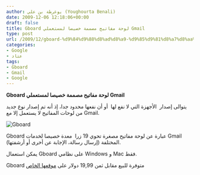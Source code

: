 ```yaml
---
author: يوغرطة بن علي (Youghourta Benali)
date: 2009-12-06 12:18:06+00:00
draft: false
title: Gboard لوحة مفاتيح مصممة خصيصا لمستعملي Gmail
type: post
url: /2009/12/gboard-%d9%84%d9%88%d8%ad%d8%a9-%d9%85%d9%81%d8%a7%d8%aa%d9%8a%d8%ad-%d9%85%d8%b5%d9%85%d9%85%d8%a9-%d8%ae%d8%b5%d9%8a%d8%b5%d8%a7-%d9%84%d9%85%d8%b3%d8%aa%d8%b9%d9%85%d9%84%d9%8a-gmail/
categories:
- Google
- عتاد
tags:
- Gboard
- Gmail
- Google
---
```


**Gboard لوحة مفاتيح مصممة خصيصا لمستعملي Gmail**



يتوالى إصدار  الأجهزة التي لا نفع لها  أو أن نفعها محدود جدا، إذ أنه تم إصدار نوع جديد من لوحات المفاتيح لا يستعمل إلا مع Gmail.

![Gboard](http://www.it-scoop.com/wp-content/uploads/2009/12/Gboard-221x300.jpg)


Gboard عبارة عن لوحة مفاتيح مصغرة تحوي 19 زرا  معدة خصيصا لخدمات Gmail المختلفة (إرسال رسالة، الإجابة عن أخرى أو أرشفتها).

يمكن استعمال Gboard على نظامي Windows و Mac فقط.

Gboard متوفرة للبيع مقابل ثمن 19,99 دولار على [موقعها الخاص](http://www.gboard.com/)
